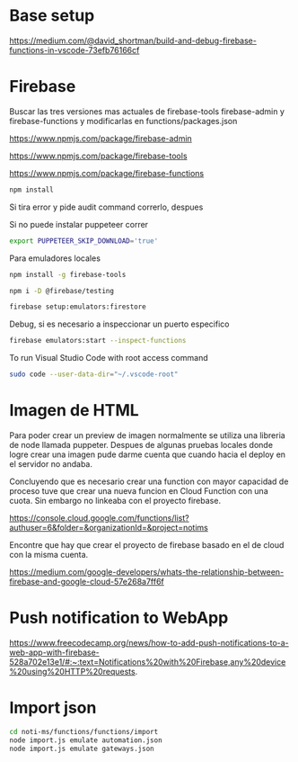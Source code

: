 Base setup
===========
https://medium.com/@david_shortman/build-and-debug-firebase-functions-in-vscode-73efb76166cf

Firebase 
=========

Buscar las tres versiones mas actuales de firebase-tools firebase-admin y firebase-functions y modificarlas en functions/packages.json

https://www.npmjs.com/package/firebase-admin

https://www.npmjs.com/package/firebase-tools

https://www.npmjs.com/package/firebase-functions

```sh
npm install 
```

Si tira error y pide audit command correrlo, despues

Si no puede instalar puppeteer correr 

```sh
export PUPPETEER_SKIP_DOWNLOAD='true'
```

Para emuladores locales

```sh
npm install -g firebase-tools

npm i -D @firebase/testing

firebase setup:emulators:firestore
```

Debug, si es necesario a inspeccionar un puerto especifico

```sh
firebase emulators:start --inspect-functions
```


To run Visual Studio Code with root access command

```sh
sudo code --user-data-dir="~/.vscode-root"
```

Imagen de HTML
==============

Para poder crear un preview de imagen normalmente se utiliza una libreria de node llamada puppeter. Despues de algunas pruebas locales donde logre crear una imagen pude darme cuenta que cuando hacia el deploy en el servidor no andaba. 

Concluyendo que es necesario crear una function con mayor capacidad de proceso tuve que crear una nueva funcion en Cloud Function con una cuota. Sin embargo no linkeaba con el proyecto firebase. 

https://console.cloud.google.com/functions/list?authuser=6&folder=&organizationId=&project=notims

Encontre que hay que crear el proyecto de firebase basado en el de cloud con la misma cuenta. 

https://medium.com/google-developers/whats-the-relationship-between-firebase-and-google-cloud-57e268a7ff6f


Push notification to WebApp
===========================

https://www.freecodecamp.org/news/how-to-add-push-notifications-to-a-web-app-with-firebase-528a702e13e1/#:~:text=Notifications%20with%20Firebase,any%20device%20using%20HTTP%20requests.


Import json
===========

```sh
cd noti-ms/functions/functions/import
node import.js emulate automation.json
node import.js emulate gateways.json
```